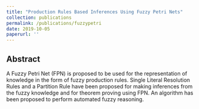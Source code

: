 ```yaml
---
title: "Production Rules Based Inferences Using Fuzzy Petri Nets"
collection: publications
permalink: /publications/fuzzypetri
date: 2019-10-05
paperurl: ''
---
```

## Abstract

A Fuzzy Petri Net (FPN) is proposed to be used for the representation of knowledge in the form of fuzzy production rules. Single Literal Resolution Rules and a Partition Rule have been proposed for making inferences from the fuzzy knowledge and for theorem proving using FPN. An algorithm has been proposed to perform automated fuzzy reasoning.
